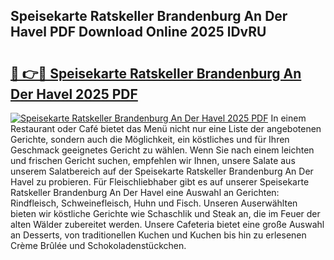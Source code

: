 ## Speisekarte Ratskeller Brandenburg An Der Havel PDF Download Online 2025 lDvRU

# <h2><a href="http://gc9l62a.nevu.top/?p=Speisekarte+Ratskeller+Brandenburg+An+Der+Havel">🔗 👉🔴 Speisekarte Ratskeller Brandenburg An Der Havel 2025 PDF</a></h2>

[![Speisekarte Ratskeller Brandenburg An Der Havel 2025 PDF](https://i.imgur.com/dBaPXMq.png)](http://gc9l62a.nevu.top/?p=Speisekarte+Ratskeller+Brandenburg+An+Der+Havel)
In einem Restaurant oder Café bietet das Menü nicht nur eine Liste der angebotenen Gerichte, sondern auch die Möglichkeit, ein köstliches und für Ihren Geschmack geeignetes Gericht zu wählen. Wenn Sie nach einem leichten und frischen Gericht suchen, empfehlen wir Ihnen, unsere Salate aus unserem Salatbereich auf der Speisekarte Ratskeller Brandenburg An Der Havel zu probieren. Für Fleischliebhaber gibt es auf unserer Speisekarte Ratskeller Brandenburg An Der Havel eine Auswahl an Gerichten: Rindfleisch, Schweinefleisch, Huhn und Fisch. Unseren Auserwählten bieten wir köstliche Gerichte wie Schaschlik und Steak an, die im Feuer der alten Wälder zubereitet werden. Unsere Cafeteria bietet eine große Auswahl an Desserts, von traditionellen Kuchen und Kuchen bis hin zu erlesenen Crème Brûlée und Schokoladenstückchen.
